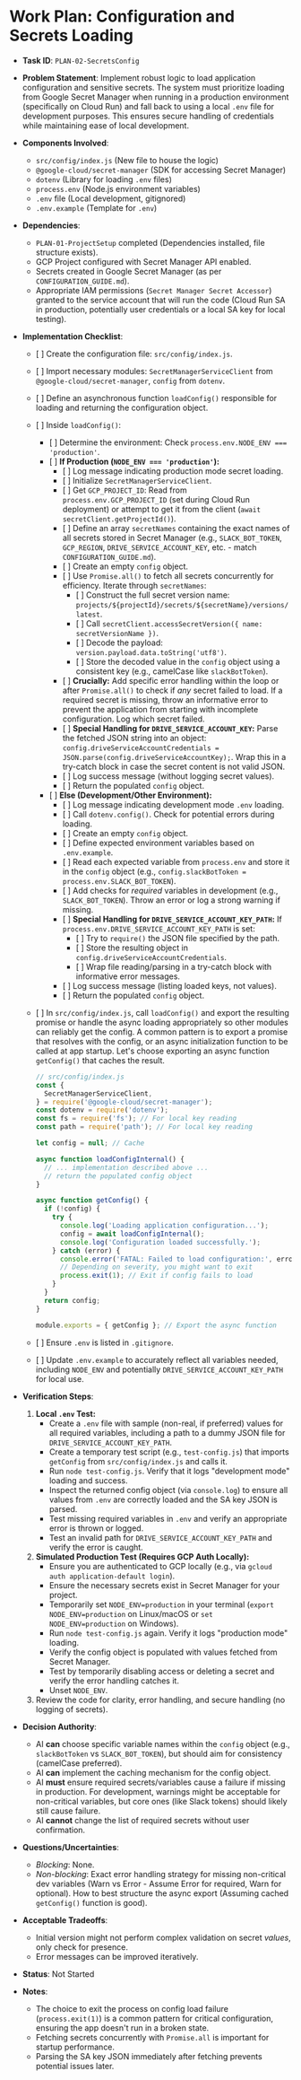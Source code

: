 # Work Plan: Configuration and Secrets Loading

- **Task ID**: `PLAN-02-SecretsConfig`
- **Problem Statement**: Implement robust logic to load application configuration and sensitive secrets. The system must prioritize loading from Google Secret Manager when running in a production environment (specifically on Cloud Run) and fall back to using a local `.env` file for development purposes. This ensures secure handling of credentials while maintaining ease of local development.
- **Components Involved**:
  - `src/config/index.js` (New file to house the logic)
  - `@google-cloud/secret-manager` (SDK for accessing Secret Manager)
  - `dotenv` (Library for loading `.env` files)
  - `process.env` (Node.js environment variables)
  - `.env` file (Local development, gitignored)
  - `.env.example` (Template for `.env`)
- **Dependencies**:
  - `PLAN-01-ProjectSetup` completed (Dependencies installed, file structure exists).
  * GCP Project configured with Secret Manager API enabled.
  * Secrets created in Google Secret Manager (as per `CONFIGURATION_GUIDE.md`).
  * Appropriate IAM permissions (`Secret Manager Secret Accessor`) granted to the service account that will run the code (Cloud Run SA in production, potentially user credentials or a local SA key for local testing).
- **Implementation Checklist**:

  - \[ ] Create the configuration file: `src/config/index.js`.
  - \[ ] Import necessary modules: `SecretManagerServiceClient` from `@google-cloud/secret-manager`, `config` from `dotenv`.
  - \[ ] Define an asynchronous function `loadConfig()` responsible for loading and returning the configuration object.
  - \[ ] Inside `loadConfig()`:
    - \[ ] Determine the environment: Check `process.env.NODE_ENV === 'production'`.
    - \[ ] **If Production (`NODE_ENV === 'production'`):**
      - \[ ] Log message indicating production mode secret loading.
      - \[ ] Initialize `SecretManagerServiceClient`.
      - \[ ] Get `GCP_PROJECT_ID`: Read from `process.env.GCP_PROJECT_ID` (set during Cloud Run deployment) or attempt to get it from the client (`await secretClient.getProjectId()`).
      - \[ ] Define an array `secretNames` containing the exact names of all secrets stored in Secret Manager (e.g., `SLACK_BOT_TOKEN`, `GCP_REGION`, `DRIVE_SERVICE_ACCOUNT_KEY`, etc. - match `CONFIGURATION_GUIDE.md`).
      - \[ ] Create an empty `config` object.
      - \[ ] Use `Promise.all()` to fetch all secrets concurrently for efficiency. Iterate through `secretNames`:
        - \[ ] Construct the full secret version name: `projects/${projectId}/secrets/${secretName}/versions/latest`.
        - \[ ] Call `secretClient.accessSecretVersion({ name: secretVersionName })`.
        - \[ ] Decode the payload: `version.payload.data.toString('utf8')`.
        - \[ ] Store the decoded value in the `config` object using a consistent key (e.g., camelCase like `slackBotToken`).
      - \[ ] **Crucially:** Add specific error handling within the loop or after `Promise.all()` to check if _any_ secret failed to load. If a required secret is missing, throw an informative error to prevent the application from starting with incomplete configuration. Log which secret failed.
      - \[ ] **Special Handling for `DRIVE_SERVICE_ACCOUNT_KEY`:** Parse the fetched JSON string into an object: `config.driveServiceAccountCredentials = JSON.parse(config.driveServiceAccountKey);`. Wrap this in a try-catch block in case the secret content is not valid JSON.
      - \[ ] Log success message (without logging secret values).
      - \[ ] Return the populated `config` object.
    - \[ ] **Else (Development/Other Environment):**
      - \[ ] Log message indicating development mode `.env` loading.
      - \[ ] Call `dotenv.config()`. Check for potential errors during loading.
      - \[ ] Create an empty `config` object.
      - \[ ] Define expected environment variables based on `.env.example`.
      - \[ ] Read each expected variable from `process.env` and store it in the `config` object (e.g., `config.slackBotToken = process.env.SLACK_BOT_TOKEN`).
      - \[ ] Add checks for _required_ variables in development (e.g., `SLACK_BOT_TOKEN`). Throw an error or log a strong warning if missing.
      - \[ ] **Special Handling for `DRIVE_SERVICE_ACCOUNT_KEY_PATH`:** If `process.env.DRIVE_SERVICE_ACCOUNT_KEY_PATH` is set:
        - \[ ] Try to `require()` the JSON file specified by the path.
        - \[ ] Store the resulting object in `config.driveServiceAccountCredentials`.
        - \[ ] Wrap file reading/parsing in a try-catch block with informative error messages.
      - \[ ] Log success message (listing loaded keys, not values).
      - \[ ] Return the populated `config` object.
  - \[ ] In `src/config/index.js`, call `loadConfig()` and export the resulting promise or handle the async loading appropriately so other modules can reliably get the config. A common pattern is to export a promise that resolves with the config, or an async initialization function to be called at app startup. Let's choose exporting an async function `getConfig()` that caches the result.

    ```javascript
    // src/config/index.js
    const {
      SecretManagerServiceClient,
    } = require('@google-cloud/secret-manager');
    const dotenv = require('dotenv');
    const fs = require('fs'); // For local key reading
    const path = require('path'); // For local key reading

    let config = null; // Cache

    async function loadConfigInternal() {
      // ... implementation described above ...
      // return the populated config object
    }

    async function getConfig() {
      if (!config) {
        try {
          console.log('Loading application configuration...');
          config = await loadConfigInternal();
          console.log('Configuration loaded successfully.');
        } catch (error) {
          console.error('FATAL: Failed to load configuration:', error);
          // Depending on severity, you might want to exit
          process.exit(1); // Exit if config fails to load
        }
      }
      return config;
    }

    module.exports = { getConfig }; // Export the async function
    ```

  - \[ ] Ensure `.env` is listed in `.gitignore`.
  - \[ ] Update `.env.example` to accurately reflect all variables needed, including `NODE_ENV` and potentially `DRIVE_SERVICE_ACCOUNT_KEY_PATH` for local use.

- **Verification Steps**:
  1.  **Local `.env` Test:**
      - Create a `.env` file with sample (non-real, if preferred) values for all required variables, including a path to a dummy JSON file for `DRIVE_SERVICE_ACCOUNT_KEY_PATH`.
      - Create a temporary test script (e.g., `test-config.js`) that imports `getConfig` from `src/config/index.js` and calls it.
      - Run `node test-config.js`. Verify that it logs "development mode" loading and success.
      - Inspect the returned config object (via `console.log`) to ensure all values from `.env` are correctly loaded and the SA key JSON is parsed.
      - Test missing required variables in `.env` and verify an appropriate error is thrown or logged.
      - Test an invalid path for `DRIVE_SERVICE_ACCOUNT_KEY_PATH` and verify the error is caught.
  2.  **Simulated Production Test (Requires GCP Auth Locally):**
      - Ensure you are authenticated to GCP locally (e.g., via `gcloud auth application-default login`).
      - Ensure the necessary secrets exist in Secret Manager for your project.
      - Temporarily set `NODE_ENV=production` in your terminal (`export NODE_ENV=production` on Linux/macOS or `set NODE_ENV=production` on Windows).
      - Run `node test-config.js` again. Verify it logs "production mode" loading.
      - Verify the config object is populated with values fetched from Secret Manager.
      - Test by temporarily disabling access or deleting a secret and verify the error handling catches it.
      - Unset `NODE_ENV`.
  3.  Review the code for clarity, error handling, and secure handling (no logging of secrets).
- **Decision Authority**:
  - AI **can** choose specific variable names within the `config` object (e.g., `slackBotToken` vs `SLACK_BOT_TOKEN`), but should aim for consistency (camelCase preferred).
  - AI **can** implement the caching mechanism for the config object.
  - AI **must** ensure required secrets/variables cause a failure if missing in production. For development, warnings might be acceptable for non-critical variables, but core ones (like Slack tokens) should likely still cause failure.
  - AI **cannot** change the list of required secrets without user confirmation.
- **Questions/Uncertainties**:
  - _Blocking_: None.
  - _Non-blocking_: Exact error handling strategy for missing non-critical dev variables (Warn vs Error - Assume Error for required, Warn for optional). How to best structure the async export (Assuming cached `getConfig()` function is good).
- **Acceptable Tradeoffs**:
  - Initial version might not perform complex validation on secret _values_, only check for presence.
  - Error messages can be improved iteratively.
- **Status**: Not Started
- **Notes**:
  - The choice to exit the process on config load failure (`process.exit(1)`) is a common pattern for critical configuration, ensuring the app doesn't run in a broken state.
  - Fetching secrets concurrently with `Promise.all` is important for startup performance.
  - Parsing the SA key JSON immediately after fetching prevents potential issues later.
